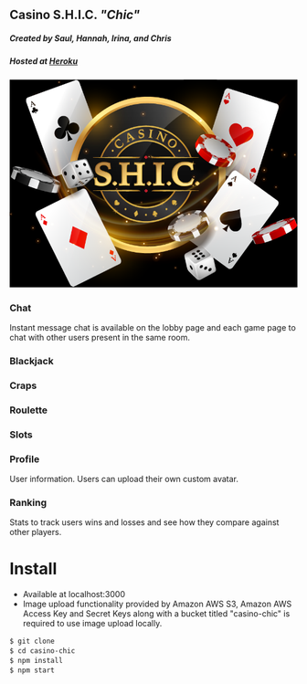 ## Casino S.H.I.C. *"Chic"*
##### Created by **S**aul, **H**annah, **I**rina, and **C**hris
##### Hosted at [Heroku](https://casino-shic.herokuapp.com)
![alt text][games_background]

### Chat
Instant message chat is available on the lobby page and each game page to chat with other users present in the same room. 

### Blackjack

### Craps

### Roulette

### Slots

### Profile
User information. Users can upload their own custom avatar. 

### Ranking
Stats to track users wins and losses and see how they compare against other players.



# Install
* Available at localhost:3000
* Image upload functionality provided by Amazon AWS S3, Amazon AWS Access Key and Secret Keys along with a bucket titled "casino-chic" is required to use image upload locally.

```sh
$ git clone
$ cd casino-chic
$ npm install
$ npm start
```

[games_background]:https://raw.githubusercontent.com/cchitla/casino-shic/master/client/public/resources/games_background.png